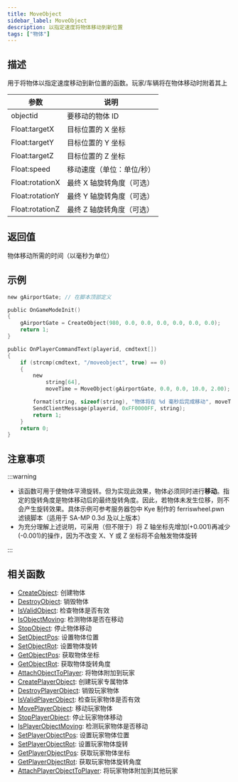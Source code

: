 ```yaml
---
title: MoveObject
sidebar_label: MoveObject
description: 以指定速度将物体移动到新位置
tags: ["物体"]
---
```


## 描述

用于将物体以指定速度移动到新位置的函数。玩家/车辆将在物体移动时附着其上

| 参数            | 说明                      |
| --------------- | ------------------------- |
| objectid        | 要移动的物体 ID           |
| Float:targetX   | 目标位置的 X 坐标         |
| Float:targetY   | 目标位置的 Y 坐标         |
| Float:targetZ   | 目标位置的 Z 坐标         |
| Float:speed     | 移动速度（单位：单位/秒） |
| Float:rotationX | 最终 X 轴旋转角度（可选） |
| Float:rotationY | 最终 Y 轴旋转角度（可选） |
| Float:rotationZ | 最终 Z 轴旋转角度（可选） |

## 返回值

物体移动所需的时间（以毫秒为单位）

## 示例

```c
new gAirportGate; // 在脚本顶部定义

public OnGameModeInit()
{
    gAirportGate = CreateObject(980, 0.0, 0.0, 0.0, 0.0, 0.0, 0.0);
    return 1;
}

public OnPlayerCommandText(playerid, cmdtext[])
{
    if (strcmp(cmdtext, "/moveobject", true) == 0)
    {
        new
            string[64],
            moveTime = MoveObject(gAirportGate, 0.0, 0.0, 10.0, 2.00);

        format(string, sizeof(string), "物体将在 %d 毫秒后完成移动", moveTime);
        SendClientMessage(playerid, 0xFF0000FF, string);
        return 1;
    }
    return 0;
}
```

## 注意事项

:::warning

- 该函数可用于使物体平滑旋转。但为实现此效果，物体必须同时进行**移动**。指定的旋转角度是物体移动后的最终旋转角度。因此，若物体未发生位移，则不会产生旋转效果。具体示例可参考服务器包中 Kye 制作的 ferriswheel.pwn 滤镜脚本（适用于 SA-MP 0.3d 及以上版本）
- 为充分理解上述说明，可采用（但不限于）将 Z 轴坐标先增加(+0.001)再减少(-0.001)的操作，因为不改变 X、Y 或 Z 坐标将不会触发物体旋转

:::

## 相关函数

- [CreateObject](CreateObject): 创建物体
- [DestroyObject](DestroyObject): 销毁物体
- [IsValidObject](IsValidObject): 检查物体是否有效
- [IsObjectMoving](IsObjectMoving): 检测物体是否在移动
- [StopObject](StopObject): 停止物体移动
- [SetObjectPos](SetObjectPos): 设置物体位置
- [SetObjectRot](SetObjectRot): 设置物体旋转
- [GetObjectPos](GetObjectPos): 获取物体坐标
- [GetObjectRot](GetObjectRot): 获取物体旋转角度
- [AttachObjectToPlayer](AttachObjectToPlayer): 将物体附加到玩家
- [CreatePlayerObject](CreatePlayerObject): 创建玩家专属物体
- [DestroyPlayerObject](DestroyPlayerObject): 销毁玩家物体
- [IsValidPlayerObject](IsValidPlayerObject): 检查玩家物体是否有效
- [MovePlayerObject](MovePlayerObject): 移动玩家物体
- [StopPlayerObject](StopPlayerObject): 停止玩家物体移动
- [IsPlayerObjectMoving](IsPlayerObjectMoving): 检测玩家物体是否移动
- [SetPlayerObjectPos](SetPlayerObjectPos): 设置玩家物体位置
- [SetPlayerObjectRot](SetPlayerObjectRot): 设置玩家物体旋转
- [GetPlayerObjectPos](GetPlayerObjectPos): 获取玩家物体坐标
- [GetPlayerObjectRot](GetPlayerObjectRot): 获取玩家物体旋转角度
- [AttachPlayerObjectToPlayer](AttachPlayerObjectToPlayer): 将玩家物体附加到其他玩家

